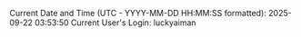 Current Date and Time (UTC - YYYY-MM-DD HH:MM:SS formatted): 2025-09-22 03:53:50
Current User's Login: luckyaiman
